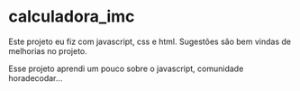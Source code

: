 # calculadora_imc
Este projeto eu fiz com javascript, css e html. Sugestões são bem vindas de melhorias no projeto. 

Esse projeto aprendi um pouco sobre o javascript, comunidade horadecodar...
